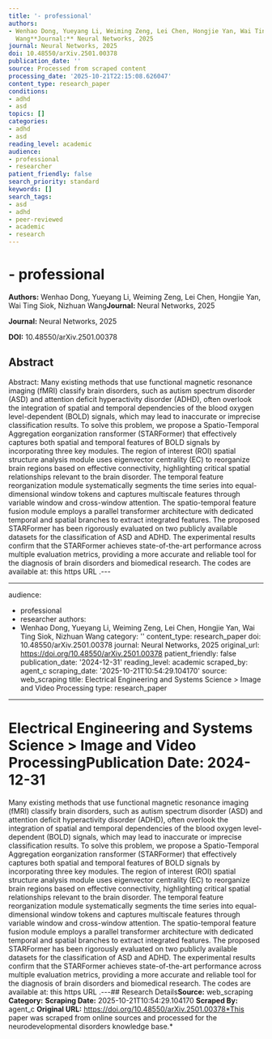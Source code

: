 ```yaml
---
title: '- professional'
authors:
- Wenhao Dong, Yueyang Li, Weiming Zeng, Lei Chen, Hongjie Yan, Wai Ting Siok, Nizhuan
  Wang**Journal:** Neural Networks, 2025
journal: Neural Networks, 2025
doi: 10.48550/arXiv.2501.00378
publication_date: ''
source: Processed from scraped content
processing_date: '2025-10-21T22:15:08.626047'
content_type: research_paper
conditions:
- adhd
- asd
topics: []
categories:
- adhd
- asd
reading_level: academic
audience:
- professional
- researcher
patient_friendly: false
search_priority: standard
keywords: []
search_tags:
- asd
- adhd
- peer-reviewed
- academic
- research
---
```


# - professional

**Authors:** Wenhao Dong, Yueyang Li, Weiming Zeng, Lei Chen, Hongjie Yan, Wai Ting Siok, Nizhuan Wang**Journal:** Neural Networks, 2025

**Journal:** Neural Networks, 2025

**DOI:** 10.48550/arXiv.2501.00378

## Abstract

Abstract:
Many existing methods that use functional magnetic resonance imaging (fMRI) classify brain disorders, such as autism spectrum disorder (ASD) and attention deficit hyperactivity disorder (ADHD), often overlook the integration of spatial and temporal dependencies of the blood oxygen level-dependent (BOLD) signals, which may lead to inaccurate or imprecise classification results. To solve this problem, we propose a Spatio-Temporal Aggregation eorganization ransformer (STARFormer) that effectively captures both spatial and temporal features of BOLD signals by incorporating three key modules. The region of interest (ROI) spatial structure analysis module uses eigenvector centrality (EC) to reorganize brain regions based on effective connectivity, highlighting critical spatial relationships relevant to the brain disorder. The temporal feature reorganization module systematically segments the time series into equal-dimensional window tokens and captures multiscale features through variable window and cross-window attention. The spatio-temporal feature fusion module employs a parallel transformer architecture with dedicated temporal and spatial branches to extract integrated features. The proposed STARFormer has been rigorously evaluated on two publicly available datasets for the classification of ASD and ADHD. The experimental results confirm that the STARFormer achieves state-of-the-art performance across multiple evaluation metrics, providing a more accurate and reliable tool for the diagnosis of brain disorders and biomedical research. The codes are available at:
this https URL
.---

---
audience:
- professional
- researcher
authors:
- Wenhao Dong, Yueyang Li, Weiming Zeng, Lei Chen, Hongjie Yan, Wai Ting Siok, Nizhuan
Wang
category: ''
content_type: research_paper
doi: 10.48550/arXiv.2501.00378
journal: Neural Networks, 2025
original_url: https://doi.org/10.48550/arXiv.2501.00378
patient_friendly: false
publication_date: '2024-12-31'
reading_level: academic
scraped_by: agent_c
scraping_date: '2025-10-21T10:54:29.104170'
source: web_scraping
title: Electrical Engineering and Systems Science > Image and Video Processing
type: research_paper
---
# Electrical Engineering and Systems Science > Image and Video Processing**Publication Date:** 2024-12-31
Many existing methods that use functional magnetic resonance imaging (fMRI) classify brain disorders, such as autism spectrum disorder (ASD) and attention deficit hyperactivity disorder (ADHD), often overlook the integration of spatial and temporal dependencies of the blood oxygen level-dependent (BOLD) signals, which may lead to inaccurate or imprecise classification results. To solve this problem, we propose a Spatio-Temporal Aggregation eorganization ransformer (STARFormer) that effectively captures both spatial and temporal features of BOLD signals by incorporating three key modules. The region of interest (ROI) spatial structure analysis module uses eigenvector centrality (EC) to reorganize brain regions based on effective connectivity, highlighting critical spatial relationships relevant to the brain disorder. The temporal feature reorganization module systematically segments the time series into equal-dimensional window tokens and captures multiscale features through variable window and cross-window attention. The spatio-temporal feature fusion module employs a parallel transformer architecture with dedicated temporal and spatial branches to extract integrated features. The proposed STARFormer has been rigorously evaluated on two publicly available datasets for the classification of ASD and ADHD. The experimental results confirm that the STARFormer achieves state-of-the-art performance across multiple evaluation metrics, providing a more accurate and reliable tool for the diagnosis of brain disorders and biomedical research. The codes are available at:
this https URL
.---## Research Details**Source:** web_scraping
**Category:**
**Scraping Date:** 2025-10-21T10:54:29.104170
**Scraped By:** agent_c
**Original URL:** https://doi.org/10.48550/arXiv.2501.00378*This paper was scraped from online sources and processed for the neurodevelopmental disorders knowledge base.*